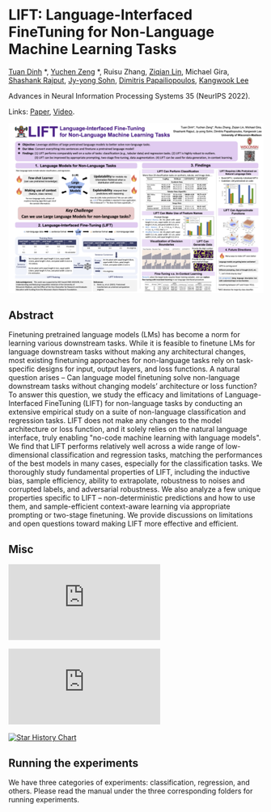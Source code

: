# LIFT: Language-Interfaced FineTuning for Non-Language Machine Learning Tasks

[Tuan Dinh](https://tuan-dinh.github.io/) *, [Yuchen Zeng](https://yzeng58.github.io/zyc_cv/) *, Ruisu Zhang, [Ziqian Lin](https://myhakureimu.github.io/), Michael Gira, [Shashank Rajput](https://pages.cs.wisc.edu/~srajput/), [Jy-yong Sohn](https://sites.google.com/view/jsohn), [Dimitris Papailiopoulos](https://papail.io/), [Kangwook Lee](https://kangwooklee.com/)

Advances in Neural Information Processing Systems 35 (NeurIPS 2022).

Links: [Paper](https://openreview.net/pdf?id=s_PJMEGIUfa), [Video](https://nips.cc/virtual/2022/poster/54500).

![Poster](poster.png)

## Abstract

Finetuning pretrained language models (LMs) has become a norm for learning various downstream tasks. While it is feasible to finetune LMs for language downstream tasks without making any architectural changes, most existing finetuning approaches for non-language tasks rely on task-specific designs for input, output layers, and loss functions. A natural question arises – Can language model finetuning solve non-language downstream tasks without changing models’ architecture or loss function? To answer this question, we study the efficacy and limitations of Language-Interfaced FineTuning (LIFT) for non-language tasks by conducting an extensive empirical study on a suite of non-language classification and regression tasks. LIFT does not make any changes to the model architecture or loss function, and it solely relies on the natural language interface, truly enabling "no-code machine learning with language models". We find that LIFT performs relatively well across a wide range of low-dimensional classification and regression tasks, matching the performances of the best models in many cases, especially for the classification tasks. We thoroughly study fundamental properties of LIFT, including the inductive bias, sample efficiency, ability to extrapolate, robustness to noises and corrupted labels, and adversarial robustness. We also analyze a few unique properties specific to LIFT – non-deterministic predictions and how to use them, and sample-efficient context-aware learning via appropriate prompting or two-stage finetuning. We provide discussions on limitations and open questions toward making LIFT more effective and efficient.

## Misc
[![Stargazers repo roster for @UW-Madison-Lee-Lab/LanguageInterfacedFineTuning](https://bytecrank.com/nastyox/reporoster/php/stargazersSVG.php?user=UW-Madison-Lee-Lab&repo=LanguageInterfacedFineTuning)](https://github.com/UW-Madison-Lee-Lab/LanguageInterfacedFineTuning/stargazers)

[![Forkers repo roster for @baaivision/Emu](https://bytecrank.com/nastyox/reporoster/php/forkersSVG.php?user=baaivision&repo=Emu)](https://github.com/baaivision/Emu/network/members)

[![Star History Chart](https://api.star-history.com/svg?repos=UW-Madison-Lee-Lab/LanguageInterfacedFineTuning&type=Date)](https://star-history.com/#UW-Madison-Lee-Lab/LanguageInterfacedFineTuning&Date)

## Running the experiments

We have three categories of experiments: classification, regression, and others. Please read the manual under the three corresponding folders for running experiments. 

